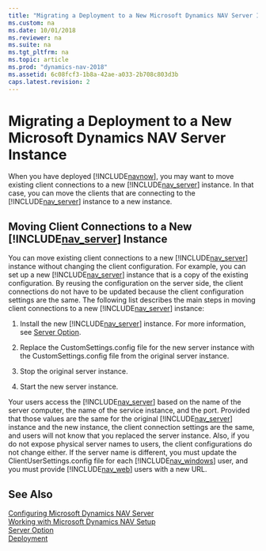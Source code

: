 ```yaml
---
title: "Migrating a Deployment to a New Microsoft Dynamics NAV Server Instance"
ms.custom: na
ms.date: 10/01/2018
ms.reviewer: na
ms.suite: na
ms.tgt_pltfrm: na
ms.topic: article
ms.prod: "dynamics-nav-2018"
ms.assetid: 6c08fcf3-1b8a-42ae-a033-2b708c803d3b
caps.latest.revision: 2
---
```

# Migrating a Deployment to a New Microsoft Dynamics NAV Server Instance
When you have deployed [!INCLUDE[navnow](includes/navnow_md.md)], you may want to move existing client connections to a new [!INCLUDE[nav_server](includes/nav_server_md.md)] instance. In that case, you can move the clients that are connecting to the [!INCLUDE[nav_server](includes/nav_server_md.md)] instance to a new instance.  
  
## Moving Client Connections to a New [!INCLUDE[nav_server](includes/nav_server_md.md)] Instance  
 You can move existing client connections to a new [!INCLUDE[nav_server](includes/nav_server_md.md)] instance without changing the client configuration. For example, you can set up a new [!INCLUDE[nav_server](includes/nav_server_md.md)] instance that is a copy of the existing configuration. By reusing the configuration on the server side, the client connections do not have to be updated because the client configuration settings are the same. The following list describes the main steps in moving client connections to a new [!INCLUDE[nav_server](includes/nav_server_md.md)] instance:  
  
1.  Install the new [!INCLUDE[nav_server](includes/nav_server_md.md)] instance. For more information, see [Server Option](Server-Option.md).  
  
2.  Replace the CustomSettings.config file for the new server instance with the CustomSettings.config file from the original server instance.  
  
3.  Stop the original server instance.  
  
4.  Start the new server instance.  
  
 Your users access the [!INCLUDE[nav_server](includes/nav_server_md.md)] based on the name of the server computer, the name of the service instance, and the port. Provided that those values are the same for the original [!INCLUDE[nav_server](includes/nav_server_md.md)] instance and the new instance, the client connection settings are the same, and users will not know that you replaced the server instance. Also, if you do not expose physical server names to users, the client configurations do not change either. If the server name is different, you must update the ClientUserSettings.config file for each [!INCLUDE[nav_windows](includes/nav_windows_md.md)] user, and you must provide [!INCLUDE[nav_web](includes/nav_web_md.md)] users with a new URL.  
  
## See Also  
 [Configuring Microsoft Dynamics NAV Server](Configuring-Microsoft-Dynamics-NAV-Server.md)   
 [Working with Microsoft Dynamics NAV Setup](Working-with-Microsoft-Dynamics-NAV-Setup.md)   
 [Server Option](Server-Option.md)   
 [Deployment](Deployment.md)